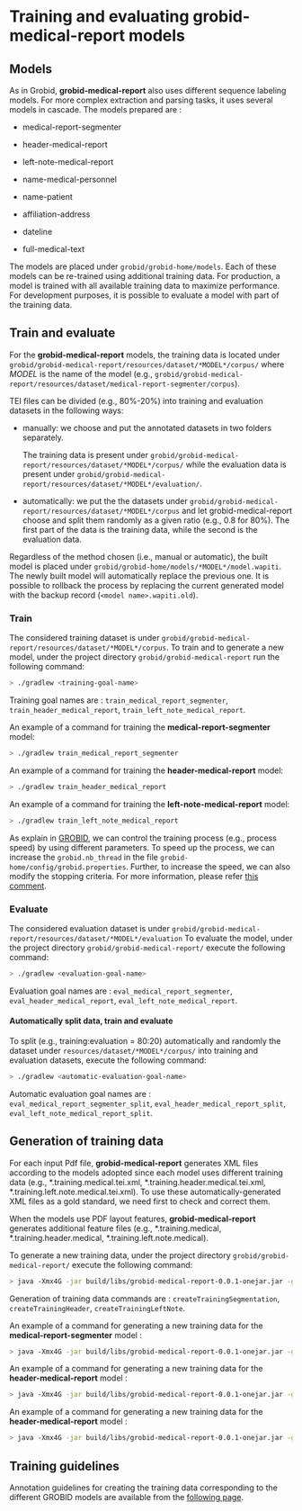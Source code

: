 <h1>Training and evaluating grobid-medical-report models</h1>

## Models

As in Grobid, __grobid-medical-report__ also uses different sequence labeling models. For more complex extraction and parsing tasks, it uses several models in cascade.
The models prepared are :

* medical-report-segmenter

* header-medical-report

* left-note-medical-report

* name-medical-personnel

* name-patient

* affiliation-address

* dateline

* full-medical-text

The models are placed under `grobid/grobid-home/models`. Each of these models can be re-trained using additional training data. For production, a model is trained with all available training data to maximize performance. For development purposes, it is possible to evaluate a model with part of the training data.

## Train and evaluate

For the __grobid-medical-report__ models, the training data is located under `grobid/grobid-medical-report/resources/dataset/*MODEL*/corpus/` where *MODEL* is the name of the model (e.g., `grobid/grobid-medical-report/resources/dataset/medical-report-segmenter/corpus`).

TEI files can be divided (e.g., 80%-20%) into training and evaluation datasets in the following ways: 

- manually: we choose and put the annotated datasets in two folders separately.
  
    The training data is present under `grobid/grobid-medical-report/resources/dataset/*MODEL*/corpus/` while the evaluation data is present under  `grobid/grobid-medical-report/resources/dataset/*MODEL*/evaluation/`.


- automatically: we put the the datasets under `grobid/grobid-medical-report/resources/dataset/*MODEL*/corpus` and let grobid-medical-report choose and split them randomly as a given ratio (e.g., 0.8 for 80%). The first part of the data is the training data, while the second is the evaluation data.

Regardless of the method chosen (i.e., manual or automatic), the built model is placed under `grobid/grobid-home/models/*MODEL*/model.wapiti`. The newly built model will automatically replace the previous one. It is possible to rollback the process by replacing the current generated model with the backup record (`<model name>.wapiti.old`).

### Train
The considered training dataset is under `grobid/grobid-medical-report/resources/dataset/*MODEL*/corpus`.
To train and to generate a new model, under the project directory `grobid/grobid-medical-report` run the following command:

```bash
> ./gradlew <training-goal-name>
```
Training goal names are : `train_medical_report_segmenter`, `train_header_medical_report`, `train_left_note_medical_report`.

An example of a command for training the __medical-report-segmenter__ model:
```bash
> ./gradlew train_medical_report_segmenter
```

An example of a command for training the __header-medical-report__ model: 
```bash
> ./gradlew train_header_medical_report
```

An example of a command for training the __left-note-medical-report__ model: 
```bash
> ./gradlew train_left_note_medical_report
```

As explain in [GROBID](https://grobid.readthedocs.io/en/latest/Training-the-models-of-Grobid/#train-and-evaluation-separately), we can control the training process (e.g., process speed) by using different parameters. To speed up the process, we can increase the `grobid.nb_thread` in the file `grobid-home/config/grobid.properties`. Further, to increase the speed, we can also modify the stopping criteria. For more information, please refer [this comment](https://github.com/kermitt2/grobid/issues/336#issuecomment-412516422).

### Evaluate
The considered evaluation dataset is under `grobid/grobid-medical-report/resources/dataset/*MODEL*/evaluation`
To evaluate the model, under the project directory `grobid/grobid-medical-report/` execute the following command:
```bash
> ./gradlew <evaluation-goal-name>
```

Evaluation goal names are : `eval_medical_report_segmenter`, `eval_header_medical_report`, `eval_left_note_medical_report`.

#### Automatically split data, train and evaluate
To split (e.g., training:evaluation = 80:20) automatically and randomly the dataset under `resources/dataset/*MODEL*/corpus/` into training and evaluation datasets, execute the following command:

```bash
> ./gradlew <automatic-evaluation-goal-name>
```

Automatic evaluation goal names are : `eval_medical_report_segmenter_split`, `eval_header_medical_report_split`, `eval_left_note_medical_report_split`.


## Generation of training data

For each input Pdf file, __grobid-medical-report__ generates XML files according to the models adopted since each model uses different training data (e.g., *.training.medical.tei.xml, *.training.header.medical.tei.xml, *.training.left.note.medical.tei.xml). To use these automatically-generated XML files as a gold standard,  we need first to check and correct them.

When the models use PDF layout features, __grobid-medical-report__ generates additional feature files (e.g., *.training.medical, *.training.header.medical, *.training.left.note.medical).

To generate a new training data, under the project directory `grobid/grobid-medical-report/` execute the following command:

```bash
> java -Xmx4G -jar build/libs/grobid-medical-report-0.0.1-onejar.jar -gH ../grobid-home -dIn ~/path_to_input_directory/ -dOut ~/path_to_output_directory -exe <generation-of-training-data-command>
```

Generation of training data commands are : `createTrainingSegmentation`, `createTrainingHeader`, `createTrainingLeftNote`.

An example of a command for generating a new training data for the __medical-report-segmenter__ model : 
```bash
> java -Xmx4G -jar build/libs/grobid-medical-report-0.0.1-onejar.jar -gH ../grobid-home -dIn ~/path_to_input_directory/ -dOut ~/path_to_output_directory -exe createTrainingSegmentation
```

An example of a command for generating a new training data for the __header-medical-report__ model : 
```bash
> java -Xmx4G -jar build/libs/grobid-medical-report-0.0.1-onejar.jar -gH ../grobid-home -dIn ~/path_to_input_directory/ -dOut ~/path_to_output_directory -exe createTrainingHeader
```

An example of a command for generating a new training data for the __header-medical-report__ model :
```bash
> java -Xmx4G -jar build/libs/grobid-medical-report-0.0.1-onejar.jar -gH ../grobid-home -dIn ~/path_to_input_directory/ -dOut ~/path_to_output_directory -exe createTrainingLeftNote
```


<!---Note for developers:

To create new blank training data (files containing the features and the text without any label), we need to uncomment createBlankTrainingFromPDF method in batch processing for each model. For example :
- uncomment createBlankTrainingFromPDF method in the createTrainingMedicalSegmentationBatch in MedicalReportParser class;
OR 
- uncomment createBlankTrainingFromPDF method in the createTrainingMedicalHeaderBatch in HeaderMedicalParser class 
etc...

--->

## Training guidelines

Annotation guidelines for creating the training data corresponding to the different GROBID models are available from the [following page](training/General-principles.md).

